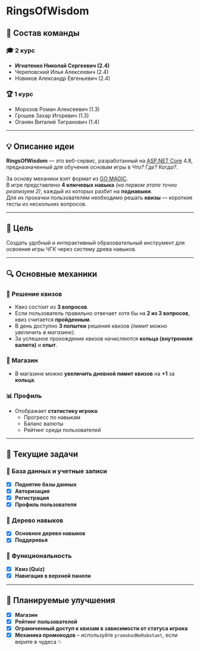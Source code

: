 # RingsOfWisdom  

## 📌 Состав команды  

### 🎓 2 курс  
- **Игнатенко Николай Сергеевич (2.4)**  
- Череповский Илья Алексеевич (2.4)  
- Новиков Александр Евгеньевич (2.4)  

### 🏆 1 курс  
- Морозов Роман Алексеевич (1.3)  
- Грошев Захар Игоревич (1.3)  
- Оганян Виталий Тигранович (1.4)  

---  

## 💡 Описание идеи  

**RingsOfWisdom** — это веб-сервис, разработанный на [ASP.NET Core](https://dotnet.microsoft.com/en-us/apps/aspnet) 4.8, предназначенный для обучения основам игры в *Что? Где? Когда?*.  

За основу механики взят формат из [GO MAGIC](https://gomagic.org/ru/go-problems/).  
В игре представлено **4 ключевых навыка** *(на первом этапе точно реализуем 2)*, каждый из которых разбит на **поднавыки**.  
Для их прокачки пользователям необходимо решать **квизы** — короткие тесты из нескольких вопросов.  

---

## 🎯 Цель  

Создать удобный и интерактивный образовательный инструмент для освоения игры *ЧГК* через систему древа навыков.  

---

## 🔍 Основные механики  

### 📝 Решение квизов  
- Квиз состоит из **3 вопросов**.  
- Если пользователь правильно отвечает хотя бы на **2 из 3 вопросов**, квиз считается **пройденным**.  
- В день доступно **3 попытки** решения квизов *(лимит можно увеличить в магазине)*.  
- За успешное прохождение квизов начисляются **кольца (внутренняя валюта)** и **опыт**.

### 🛒 Магазин  
- В магазине можно **увеличить дневной лимит квизов** на **+1** за **кольца**.  

### 📊 Профиль  
- Отображает **статистику игрока**:  
  - Прогресс по навыкам  
  - Баланс валюты  
  - Рейтинг среди пользователей  

---

## 📌 Текущие задачи  

### 📂 База данных и учетные записи  
- [x] **Поднятие базы данных**  
- [x] **Авторизация**  
- [x] **Регистрация**  
- [x] **Профиль пользователя**  

### 🌳 Дерево навыков  
- [x] **Основное дерево навыков**  
- [x] **Поддеревья**  

### 🎯 Функциональность  
- [x] **Квиз (Quiz)**  
- [x] **Навигация в верхней панели**  

---

## 🔮 Планируемые улучшения  
- [x] **Магазин**  
- [x] **Рейтинг пользователей**  
- [x] **Ограниченный доступ к квизам в зависимости от статуса игрока**  
- [x] **Механика промокодов** – используйте `promokodNeRabotaet`, если верите в чудеса ✨
